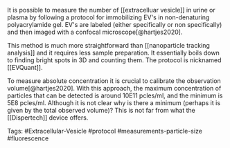 It is possible to measure the number of [[extracelluar vesicle]] in urine or plasma by following a protocol for immobilizing EV's in non-denaturing polyacrylamide gel. EV's are labeled (either specifically or non specifically) and then imaged with a confocal microscope[@hartjes2020]. 

This method is much more straightforward than [[nanoparticle tracking analysis]] and it requires less sample preparation. It essentially boils down to finding bright spots in 3D and counting them. The protocol is nicknamed [[EVQuant]]. 

To measure absolute concentration it is crucial to calibrate the observation volume[@hartjes2020]. With this approach, the maximum concentration of particles that can be detected is around 10E11 pcles/ml, and the minimum is 5E8 pcles/ml. Although it is not clear why is there a minimum (perhaps it is given by the total observed volume)? This is not far from what the [[Dispertech]] device offers. 

Tags: #Extracellular-Vesicle #protocol #measurements-particle-size #fluorescence 